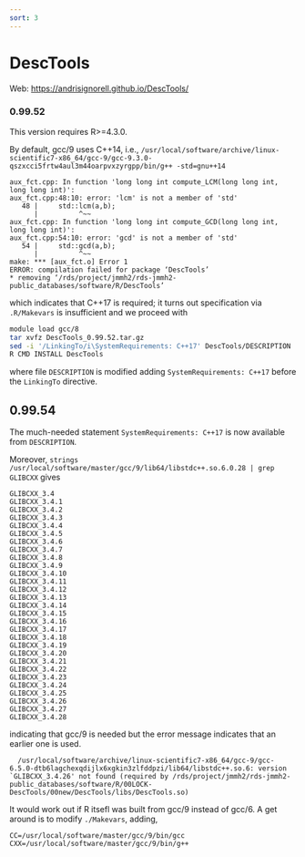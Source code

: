 ```yaml
---
sort: 3
---
```


# DescTools

Web: <https://andrisignorell.github.io/DescTools/>

### 0.99.52

This version requires R>=4.3.0.

By default, gcc/9 uses C++14, i.e., `/usr/local/software/archive/linux-scientific7-x86_64/gcc-9/gcc-9.3.0-qszxcci5frtw4aul3m44oarpvxzyrgpp/bin/g++ -std=gnu++14 `

```
aux_fct.cpp: In function 'long long int compute_LCM(long long int, long long int)':
aux_fct.cpp:48:10: error: 'lcm' is not a member of 'std'
   48 |     std::lcm(a,b);
      |          ^~~
aux_fct.cpp: In function 'long long int compute_GCD(long long int, long long int)':
aux_fct.cpp:54:10: error: 'gcd' is not a member of 'std'
   54 |     std::gcd(a,b);
      |          ^~~
make: *** [aux_fct.o] Error 1
ERROR: compilation failed for package ‘DescTools’
* removing ‘/rds/project/jmmh2/rds-jmmh2-public_databases/software/R/DescTools’
```

which indicates that C++17 is required; it turns out specification via `.R/Makevars` is insufficient and we proceed with

```bash
module load gcc/8
tar xvfz DescTools_0.99.52.tar.gz
sed -i '/LinkingTo/i\SystemRequirements: C++17' DescTools/DESCRIPTION
R CMD INSTALL DescTools
```

where file `DESCRIPTION` is modified adding `SystemRequirements: C++17` before the `LinkingTo` directive.

## 0.99.54

The much-needed statement `SystemRequirements: C++17` is now available from `DESCRIPTION`.

Moreover, `strings /usr/local/software/master/gcc/9/lib64/libstdc++.so.6.0.28 | grep GLIBCXX` gives

```
GLIBCXX_3.4
GLIBCXX_3.4.1
GLIBCXX_3.4.2
GLIBCXX_3.4.3
GLIBCXX_3.4.4
GLIBCXX_3.4.5
GLIBCXX_3.4.6
GLIBCXX_3.4.7
GLIBCXX_3.4.8
GLIBCXX_3.4.9
GLIBCXX_3.4.10
GLIBCXX_3.4.11
GLIBCXX_3.4.12
GLIBCXX_3.4.13
GLIBCXX_3.4.14
GLIBCXX_3.4.15
GLIBCXX_3.4.16
GLIBCXX_3.4.17
GLIBCXX_3.4.18
GLIBCXX_3.4.19
GLIBCXX_3.4.20
GLIBCXX_3.4.21
GLIBCXX_3.4.22
GLIBCXX_3.4.23
GLIBCXX_3.4.24
GLIBCXX_3.4.25
GLIBCXX_3.4.26
GLIBCXX_3.4.27
GLIBCXX_3.4.28
```

indicating that gcc/9 is needed but the error message indicates that an earlier one is used.

```
  /usr/local/software/archive/linux-scientific7-x86_64/gcc-9/gcc-6.5.0-dtb6lagchexqdijlx6xgkin3zlfddpzi/lib64/libstdc++.so.6: version `GLIBCXX_3.4.26' not found (required by /rds/project/jmmh2/rds-jmmh2-public_databases/software/R/00LOCK-DescTools/00new/DescTools/libs/DescTools.so)
```

It would work out if R itsefl was built from gcc/9 instead of gcc/6. A get around is to modify `./Makevars`, adding,

```
CC=/usr/local/software/master/gcc/9/bin/gcc
CXX=/usr/local/software/master/gcc/9/bin/g++
```
